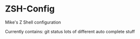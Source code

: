 # ZSH-Config
Mike's Z Shell configuration

Currently contains:
  git status
  lots of different auto complete stuff
